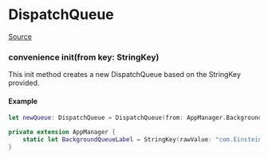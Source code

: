 # DispatchQueue

[Source](../../Sources/Einstein/Shared/Extensions/DispatchQueue+Extension.swift)

### convenience init(from key: StringKey)

This init method creates a new DispatchQueue based on the StringKey provided.

#### Example

```swift
let newQueue: DispatchQueue = DispatchQueue(from: AppManager.BackgroundQueueLabel)

private extension AppManager {
    static let BackgroundQueueLabel = StringKey(rawValue: "com.Einstein.BackgroundQueue")
}
```
